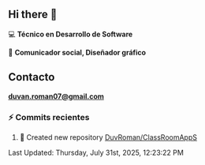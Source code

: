 ## Hi there 👋

:computer: **Técnico en Desarrollo de Software**

:pencil: **Comunicador social, Diseñador gráfico**

## Contacto

**<duvan.roman07@gmail.com>**

### :zap: Commits recientes
<!--RECENT_ACTIVITY:start-->
1. 📔 Created new repository [DuvRoman/ClassRoomAppS](https://github.com/DuvRoman/ClassRoomAppS)<br>
<!--RECENT_ACTIVITY:end-->
<!--RECENT_ACTIVITY:last_update-->
Last Updated: Thursday, July 31st, 2025, 12:23:22 PM
<!--RECENT_ACTIVITY:last_update_end-->

